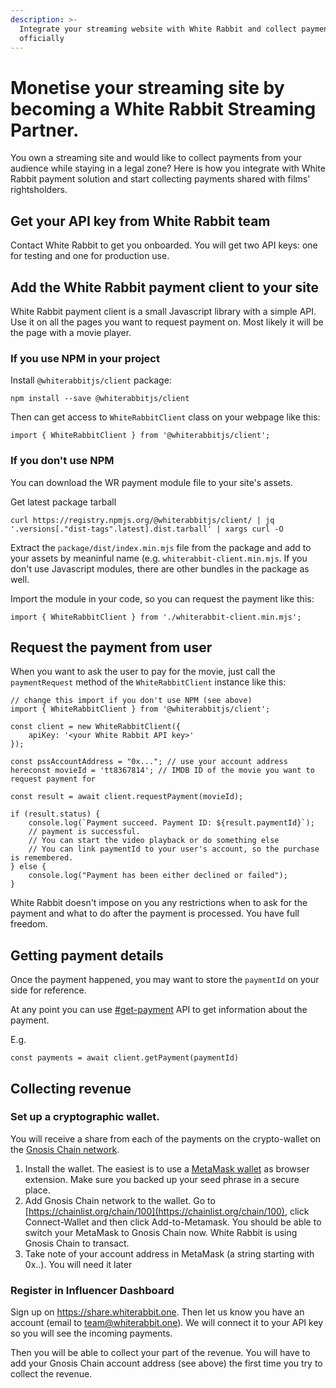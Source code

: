 ```yaml
---
description: >-
  Integrate your streaming website with White Rabbit and collect payments
  officially
---
```


# Monetise your streaming site by becoming a White Rabbit Streaming Partner.

You own a streaming site and would like to collect payments from your audience while staying in a legal zone? Here is how you integrate with White Rabbit payment solution and start collecting payments shared with films' rightsholders.

## Get your API key from White Rabbit team

Contact White Rabbit to get you onboarded. You will get two API keys: one for testing and one for production use.

## Add the White Rabbit payment client to your site

White Rabbit payment client is a small Javascript library with a simple API. Use it on all the pages you want to request payment on. Most likely it will be the page with a movie player.

### If you use NPM in your project

Install `@whiterabbitjs/client` package:

```
npm install --save @whiterabbitjs/client
```

Then can get access to `WhiteRabbitClient` class on your webpage like this:

```
import { WhiteRabbitClient } from '@whiterabbitjs/client';
```

### If you don't use NPM

You can download the WR payment module file to your site's assets.

Get latest package tarball

```
curl https://registry.npmjs.org/@whiterabbitjs/client/ | jq '.versions[."dist-tags".latest].dist.tarball' | xargs curl -O
```

Extract the `package/dist/index.min.mjs` file from the package and add to your assets by meaninful name (e.g. `whiterabbit-client.min.mjs`. If you don't use Javascript modules, there are other bundles in the package as well.

Import the module in your code, so you can request the payment like this:

```
import { WhiteRabbitClient } from './whiterabbit-client.min.mjs';
```



## Request the payment from user

When you want to ask the user to pay for the movie, just call the `paymentRequest` method of the `WhiteRabbitClient` instance like this:

```
// change this import if you don't use NPM (see above)
import { WhiteRabbitClient } from '@whiterabbitjs/client';

const client = new WhiteRabbitClient({
    apiKey: '<your White Rabbit API key>'
});

const pssAccountAddress = "0x..."; // use your account address hereconst movieId = 'tt8367814'; // IMDB ID of the movie you want to request payment for

const result = await client.requestPayment(movieId);

if (result.status) {
    console.log(`Payment succeed. Payment ID: ${result.paymentId}`);
    // payment is successful.
    // You can start the video playback or do something else
    // You can link paymentId to your user's account, so the purchase is remembered.
} else {
    console.log("Payment has been either declined or failed");
}
```

White Rabbit doesn't impose on you any restrictions when to ask for the payment and what to do after the payment is processed. You have full freedom.

## Getting payment details

Once the payment happened, you may want to store the `paymentId` on your side for reference.

At any point you can use [#get-payment](../api-reference/payment-api.md#get-payment "mention") API to get information about the payment.

E.g.

```
const payments = await client.getPayment(paymentId)
```



## Collecting revenue

### Set up a cryptographic wallet.

You will receive a share from each of the payments on the crypto-wallet on the [Gnosis Chain network](https://www.gnosis.io/).

1. Install the wallet. The easiest is to use a [MetaMask wallet](https://metamask.io/) as browser extension. Make sure you backed up your seed phrase in a secure place.
2. Add Gnosis Chain network to the wallet. Go to [https://chainlist.org/chain/100](https://chainlist.org/chain/100), click Connect-Wallet and then click Add-to-Metamask. You should be able to switch your MetaMask to Gnosis Chain now. White Rabbit is using Gnosis Chain to transact.
3. Take note of your account address in MetaMask (a string starting with 0x..). You will need it later

### Register in Influencer Dashboard

Sign up on https://share.whiterabbit.one. Then let us know you have an account (email to team@whiterabbit.one). We will connect it to your API key so you will see the incoming payments.

Then you will be able to collect your part of the revenue. You will have to add your Gnosis Chain account address (see above) the first time you try to collect the revenue.
